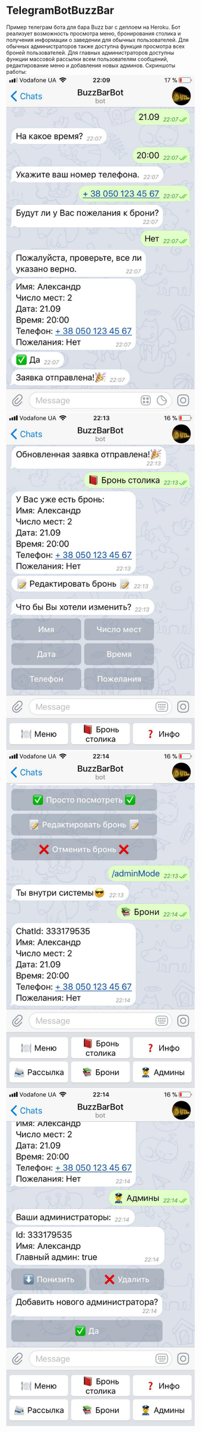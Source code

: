 # TelegramBotBuzzBar
Пример телеграм бота для бара Buzz bar с деплоем на Heroku.
Бот реализует возможность просмотра меню, бронирования столика и получения информации о заведении для обычных пользователей.
Для обычных администраторов также доступна функция просмотра всех броней пользователей.
Для главных администраторов доступны функции массовой рассылки всем пользователям сообщений, редактирование меню и добавления новых админов.
Скриншоты работы: 
![Image alt](https://github.com/SanekTNT/TelegramBotBuzzBar/raw/master/pictures/1.jpg)
![Image alt](https://github.com/SanekTNT/TelegramBotBuzzBar/raw/master/pictures/2.jpg)
![Image alt](https://github.com/SanekTNT/TelegramBotBuzzBar/raw/master/pictures/3.jpg)
![Image alt](https://github.com/SanekTNT/TelegramBotBuzzBar/raw/master/pictures/4.jpg)
